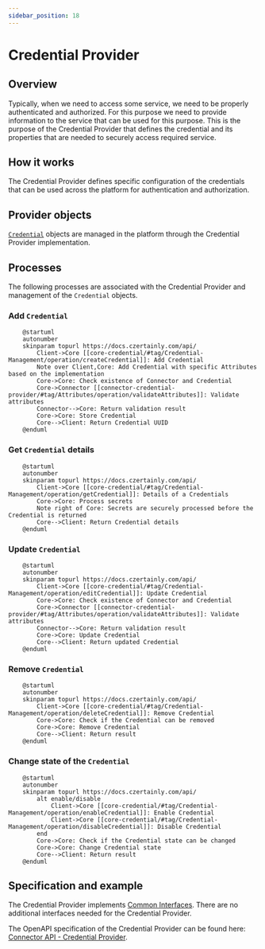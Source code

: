 ```yaml
---
sidebar_position: 18
---
```


# Credential Provider

## Overview

Typically, when we need to access some service, we need to be properly authenticated and authorized. For this purpose we need to provide information to the service that can be used for this purpose. This is the purpose of the Credential Provider that defines the credential and its properties that are needed to securely access required service.

## How it works

The Credential Provider defines specific configuration of the credentials that can be used across the platform for authentication and authorization. 

## Provider objects

[`Credential`](../concept-design/core-components/credential.md) objects are managed in the platform through the Credential Provider implementation.

## Processes

The following processes are associated with the Credential Provider and management of the `Credential` objects.

### Add `Credential`

```plantuml
    @startuml
    autonumber
    skinparam topurl https://docs.czertainly.com/api/
        Client->Core [[core-credential/#tag/Credential-Management/operation/createCredential]]: Add Credential
        Note over Client,Core: Add Credential with specific Attributes based on the implementation
        Core->Core: Check existence of Connector and Credential
        Core->Connector [[connector-credential-provider/#tag/Attributes/operation/validateAttributes]]: Validate attributes
        Connector-->Core: Return validation result
        Core->Core: Store Credential
        Core-->Client: Return Credential UUID
    @enduml
```

### Get `Credential` details

```plantuml
    @startuml
    autonumber
    skinparam topurl https://docs.czertainly.com/api/
        Client->Core [[core-credential/#tag/Credential-Management/operation/getCredential]]: Details of a Credentials
        Core->Core: Process secrets
        Note right of Core: Secrets are securely processed before the Credential is returned
        Core-->Client: Return Credential details
    @enduml
```

### Update `Credential`

```plantuml
    @startuml
    autonumber
    skinparam topurl https://docs.czertainly.com/api/
        Client->Core [[core-credential/#tag/Credential-Management/operation/editCredential]]: Update Credential
        Core->Core: Check existence of Connector and Credential
        Core->Connector [[connector-credential-provider/#tag/Attributes/operation/validateAttributes]]: Validate attributes
        Connector-->Core: Return validation result
        Core->Core: Update Credential
        Core-->Client: Return updated Credential
    @enduml
```

### Remove `Credential`

```plantuml
    @startuml
    autonumber
    skinparam topurl https://docs.czertainly.com/api/
        Client->Core [[core-credential/#tag/Credential-Management/operation/deleteCredential]]: Remove Credential
        Core->Core: Check if the Credential can be removed
        Core->Core: Remove Credential
        Core-->Client: Return result
    @enduml
```

### Change state of the `Credential`

```plantuml
    @startuml
    autonumber
    skinparam topurl https://docs.czertainly.com/api/
        alt enable/disable
            Client->Core [[core-credential/#tag/Credential-Management/operation/enableCredential]]: Enable Credential
            Client->Core [[core-credential/#tag/Credential-Management/operation/disableCredential]]: Disable Credential
        end
        Core->Core: Check if the Credential state can be changed
        Core->Core: Change Credential state
        Core-->Client: Return result
    @enduml
```

## Specification and example

The Credential Provider implements [Common Interfaces](common-interfaces/overview.md).
There are no additional interfaces needed for the Credential Provider.

The OpenAPI specification of the Credential Provider can be found here: [Connector API - Credential Provider](/api/connector-credential-provider/).
